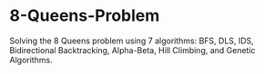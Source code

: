 # 8-Queens-Problem
Solving the 8 Queens problem using 7 algorithms: BFS, DLS, IDS, Bidirectional Backtracking, Alpha-Beta, Hill Climbing, and Genetic Algorithms.
